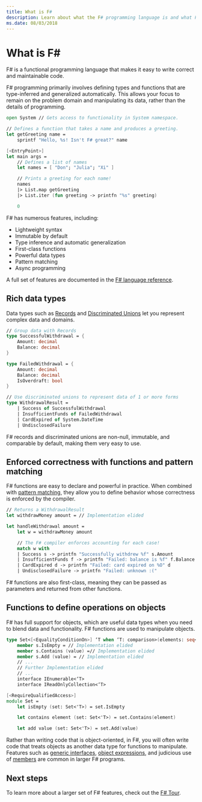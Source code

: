 ```yaml
---
title: What is F#
description: Learn about what the F# programming language is and what F# programming is like. Learn about rich data types, functions, and how they fit together.
ms.date: 08/03/2018
---
```

# What is F# #

F# is a functional programming language that makes it easy to write correct and maintainable code.

F# programming primarily involves defining types and functions that are type-inferred and generalized automatically. This allows your focus to remain on the problem domain and manipulating its data, rather than the details of programming.

```fsharp
open System // Gets access to functionality in System namespace.

// Defines a function that takes a name and produces a greeting.
let getGreeting name =
    sprintf "Hello, %s! Isn't F# great?" name

[<EntryPoint>]
let main args =
    // Defines a list of names
    let names = [ "Don"; "Julia"; "Xi" ]

    // Prints a greeting for each name!
    names
    |> List.map getGreeting
    |> List.iter (fun greeting -> printfn "%s" greeting)

    0
```

F# has numerous features, including:

* Lightweight syntax
* Immutable by default
* Type inference and automatic generalization
* First-class functions
* Powerful data types
* Pattern matching
* Async programming

A full set of features are documented in the [F# language reference](language-reference/index.md).

## Rich data types

Data types such as [Records](language-reference/records.md) and [Discriminated Unions](language-reference/discriminated-unions.md) let you represent complex data and domains.

```fsharp
// Group data with Records
type SuccessfulWithdrawal = {
    Amount: decimal
    Balance: decimal
}

type FailedWithdrawal = {
    Amount: decimal
    Balance: decimal
    IsOverdraft: bool
}

// Use discriminated unions to represent data of 1 or more forms
type WithdrawalResult =
    | Success of SuccessfulWithdrawal
    | InsufficientFunds of FailedWithdrawal
    | CardExpired of System.DateTime
    | UndisclosedFailure
```

F# records and discriminated unions are non-null, immutable, and comparable by default, making them very easy to use.

## Enforced correctness with functions and pattern matching

F# functions are easy to declare and powerful in practice. When combined with [pattern matching](language-reference/pattern-matching.md), they allow you to define behavior whose correctness is enforced by the compiler.

```fsharp
// Returns a WithdrawalResult
let withdrawMoney amount = // Implementation elided

let handleWithdrawal amount =
    let w = withdrawMoney amount

    // The F# compiler enforces accounting for each case!
    match w with
    | Success s -> printfn "Successfully withdrew %f" s.Amount
    | InsufficientFunds f -> printfn "Failed: balance is %f" f.Balance
    | CardExpired d -> printfn "Failed: card expired on %O" d
    | UndisclosedFailure -> printfn "Failed: unknown :("
```

F# functions are also first-class, meaning they can be passed as parameters and returned from other functions.

## Functions to define operations on objects

F# has full support for objects, which are useful data types when you need to blend data and functionality. F# functions are used to manipulate objects.

```fsharp
type Set<[<EqualityConditionOn>] ‘T when ‘T: comparison>(elements: seq<'T>) =
    member s.IsEmpty = // Implementation elided
    member s.Contains (value) =// Implementation elided
    member s.Add (value) = // Implementation elided
    // ...
    // Further Implementation elided
    // ...
    interface IEnumerable<‘T>
    interface IReadOnlyCollection<‘T>

[<RequireQualifiedAccess>]
module Set =
    let isEmpty (set: Set<'T>) = set.IsEmpty

    let contains element (set: Set<'T>) = set.Contains(element)

    let add value (set: Set<'T>) = set.Add(value)
```

Rather than writing code that is object-oriented, in F#, you will often write code that treats objects as another data type for functions to manipulate. Features such as [generic interfaces](language-reference/interfaces.md), [object expressions](language-reference/object-expressions.md), and judicious use of [members](language-reference/members/index.md) are common in larger F# programs.

## Next steps

To learn more about a larger set of F# features, check out the [F# Tour](tour.md).